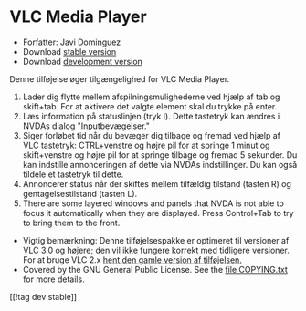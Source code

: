 # VLC Media Player #

* Forfatter: Javi Dominguez
* Download [stable version][2]
* Download [development version][3]

Denne tilføjelse øger tilgængelighed for VLC Media Player.

1. Lader dig flytte mellem afspilningsmulighederne ved hjælp af tab og
   skift+tab. For at aktivere det valgte element skal du trykke på enter.
2. Læs information på statuslinjen (tryk I). Dette tastetryk kan ændres i
   NVDAs dialog "Inputbevægelser."
3. Siger forløbet tid når du bevæger dig tilbage og fremad ved hjælp af VLC
   tastetryk: CTRL+venstre og højre pil for at springe 1 minut og
   skift+venstre og højre pil for at springe tilbage og fremad 5
   sekunder. Du kan indstille annonceringen af dette via NVDAs
   indstillinger. Du kan også tildele et tastetryk til dette.
4. Annoncerer status når der skiftes mellem tilfældig tilstand (tasten R) og
   gentagelsestilstand (tasten L).
5. There are some layered windows and panels that NVDA is not able to focus
   it automatically when they are displayed. Press Control+Tab to try to
   bring them to the front.

* Vigtig bemærkning: Denne tilføjelsespakke er optimeret til versioner af
  VLC 3.0 og højere; den vil ikke fungere korrekt med tidligere
  versioner. For at bruge VLC 2.x [hent den gamle version af
  tilføjelsen.][1]
* Covered by the GNU General Public License. See the [file
  COPYING.txt](https://github.com/javidominguez/VLC/blob/master/COPYING.txt)
  for more details.

[[!tag dev stable]]

[1]: https://addons.nvda-project.org/files/get.php?file=vlc

[2]: https://addons.nvda-project.org/files/get.php?file=vlc-18

[3]: https://addons.nvda-project.org/files/get.php?file=vlc-dev
